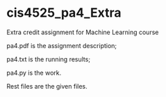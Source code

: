 # cis4525_pa4_Extra

Extra credit assignment for Machine Learning course


pa4.pdf is the assignment description;

pa4.txt is the running results;

pa4.py is the work.



Rest files are the given files.
